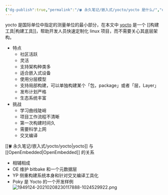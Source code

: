 ```yaml
---
{"dg-publish":true,"permalink":"/🍀 永久笔记/嵌入式/yocto/yocto 是什么/","created":"2023/03/04 00:00:51","updated":"2023/03/07 13:15:42"}
---
```



yocto 是国际单位中指定的测量单位的最小部分，在本文中 [yocto](https://www.yoctoproject.org/) 是一个 [[构建工具\|构建工具]]，帮助开发人员快速定制化 linux 项目，而不需要关心其底层架构。

- 特点
	- 社区活跃
	- 灵活
	- 支持架构种类多
	- 适合嵌入式设备
	- 使用分层模型
	- 支持局部构建，可以单独构建某个「包，package」或者「层，Layer」
	- 发布计划严格
	- 生态系统丰富
- 挑战
	- 学习曲线陡峭
	- 项目工作流程不清晰
	- 第一次构建时间久
	- 需要科学上网
	- 交叉编译

[[🍀 永久笔记/嵌入式/yocto/yocto\|yocto]] 与 [[OpenEmbedded\|OpenEmbedded]] 的关系

- 相辅相成
- OE 维护 bitbake 和一个元数据层
- YP 侧重构建系统本身和针对交叉编译工具化
- Poky 是 Yocto 的一个开发样例
![1949124-20210208230117888-1024529922.png](/img/user/Resources/Images/1949124-20210208230117888-1024529922.png)